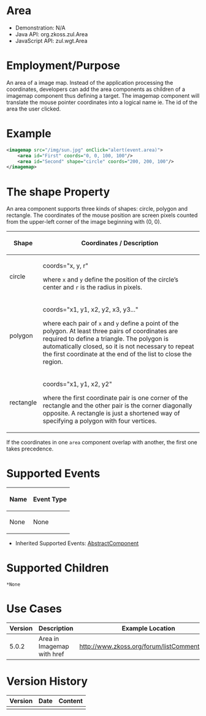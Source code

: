 

# Area

- Demonstration: N/A
- Java API: <javadoc>org.zkoss.zul.Area</javadoc>
- JavaScript API: <javadoc directory="jsdoc">zul.wgt.Area</javadoc>


# Employment/Purpose

An area of a image map. Instead of the application processing the
coordinates, developers can add the area components as children of a
imagemap component thus defining a target. The imagemap component will
translate the mouse pointer coordinates into a logical name ie. The id
of the area the user clicked.

# Example

```xml
<imagemap src="/img/sun.jpg" onClick="alert(event.area)">
    <area id="First" coords="0, 0, 100, 100"/>
    <area id="Second" shape="circle" coords="200, 200, 100"/>
</imagemap>
```

# The shape Property

An area component supports three kinds of shapes: circle, polygon and
rectangle. The coordinates of the mouse position are screen pixels
counted from the upper-left corner of the image beginning with (0, 0).

<table>
<thead>
<tr class="header">
<th><center>
<p>Shape</p>
</center></th>
<th><center>
<p>Coordinates / Description</p>
</center></th>
</tr>
</thead>
<tbody>
<tr class="odd">
<td><p>circle</p></td>
<td><p>coords="x, y, r"</p>
<p>where <code>x</code> and <code>y</code> define the position of the
circle’s center and <code>r</code> is the radius in pixels.</p></td>
</tr>
<tr class="even">
<td><p>polygon</p></td>
<td><p>coords="x1, y1, x2, y2, x3, y3..."</p>
<p>where each pair of <code>x</code> and <code>y</code> define a point
of the polygon. At least three pairs of coordinates are required to
define a triangle. The polygon is automatically closed, so it is not
necessary to repeat the first coordinate at the end of the list to close
the region.</p></td>
</tr>
<tr class="odd">
<td><p>rectangle</p></td>
<td><p>coords="x1, y1, x2, y2"</p>
<p>where the first coordinate pair is one corner of the rectangle and
the other pair is the corner diagonally opposite. A rectangle is just a
shortened way of specifying a polygon with four vertices.</p></td>
</tr>
</tbody>
</table>

If the coordinates in one `area` component overlap with another, the
first one takes precedence.

# Supported Events

<table>
<thead>
<tr class="header">
<th><center>
<p>Name</p>
</center></th>
<th><center>
<p>Event Type</p>
</center></th>
</tr>
</thead>
<tbody>
<tr class="odd">
<td><p>None</p></td>
<td><p>None</p></td>
</tr>
</tbody>
</table>

- Inherited Supported Events: [ AbstractComponent]({{site.baseurl}}/zk_component_ref/base_components/abstractcomponent#Supported_Events)

# Supported Children

`*None`

# Use Cases

| Version | Description                | Example Location                              |
|---------|----------------------------|-----------------------------------------------|
| 5.0.2   | Area in Imagemap with href | <http://www.zkoss.org/forum/listComment/3016> |

# Version History



| Version | Date | Content |
|---------|------|---------|
|         |      |         |


